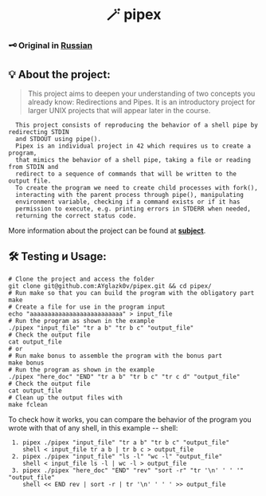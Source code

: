 
<h1 align="center">
	🪄 pipex
</h1>

### 🗝️ Original in [**Russian**](https://github.com/AYglazk0v/pipex/blob/master/README.md)

## 💡 About the project:

> This project aims to deepen your understanding of two concepts you already know: Redirections and Pipes. It is an introductory project for larger UNIX projects that will appear later in the course.

      This project consists of reproducing the behavior of a shell pipe by redirecting STDIN
	  and STDOUT using pipe().
	  Pipex is an individual project in 42 which requires us to create a program,
	  that mimics the behavior of a shell pipe, taking a file or reading from STDIN and
	  redirect to a sequence of commands that will be written to the output file.
	  To create the program we need to create child processes with fork(),
	  interacting with the parent process through pipe(), manipulating 
	  environment variable, checking if a command exists or if it has
	  permission to execute, e.g. printing errors in STDERR when needed,
	  returning the correct status code.

More information about the project can be found at  [**subject**](https://github.com/MKKurbandibirov/pipex/blob/master/Subject.pdf).

## 🛠 Testing и Usage:

	# Clone the project and access the folder
	git clone git@github.com:AYglazk0v/pipex.git && cd pipex/
	# Run make so that you can build the program with the obligatory part
	make
	# Create a file for use in the program input
	echo "aaaaaaaaaaaaaaaaaaaaaaaaaa" > input_file
	# Run the program as shown in the example
	./pipex "input_file" "tr a b" "tr b c" "output_file"
	# Check the output file
	cat output_file
	# or
	# Run make bonus to assemble the program with the bonus part
	make bonus
	# Run the program as shown in the example
	./pipex "here_doc" "END" "tr a b" "tr b c" "tr c d" "output_file"
	# Check the output file
	cat output_file
	# Clean up the output files with
	make fclean

To check how it works, you can compare the behavior of the program you wrote with that of any shell, in this example -- shell:
	

	 1. pipex ./pipex "input_file" "tr a b" "tr b c" "output_file"
		shell < input_file tr a b | tr b c > output_file
	 2.	pipex ./pipex "input_file" "ls -l" "wc -l" "output_file"
		shell < input_file ls -l | wc -l > output_file
	 3.	pipex ./pipex "here_doc" "END" "rev" "sort -r" "tr '\n' ' ' '" "output_file"
		shell << END rev | sort -r | tr '\n' ' ' ' >> output_file
